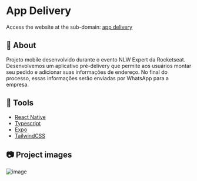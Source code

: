 # App Delivery

Access the website at the sub-domain: [app delivery]()

## 📄 About

Projeto mobile desenvolvido durante o evento NLW Expert da Rocketseat. 
Desenvolvemos um aplicativo pré-delivery que permite aos usuários montar seu pedido e adicionar suas informações de endereço.
No final do processo, essas informações serão enviadas por WhatsApp para a empresa.


## 🔨 Tools

- [React Native](https://reactnative.dev/docs/getting-started)
- [Typescript](https://www.typescriptlang.org/pt/docs/)
- [Expo](https://docs.expo.dev/)
- [TailwindCSS](https://v2.tailwindcss.com/docs)


## 📷 Project images
![image](https://github.com/olgaluisa/app_delivery/assets/136940017/501727a5-1365-4106-9885-faafa546960e)
